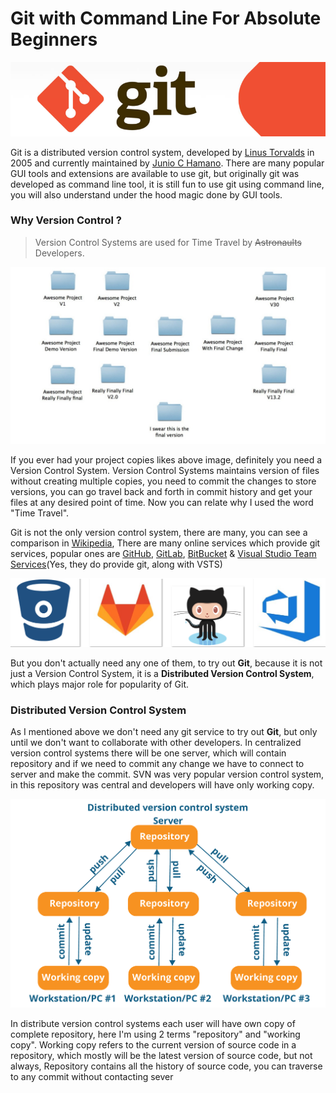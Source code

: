 # Git with Command Line For Absolute Beginners

![Git-Banner](assets/Git-Banner.png)

Git is a distributed version control system, developed by [Linus Torvalds](https://en.wikipedia.org/wiki/Linus_Torvalds) in 2005 and currently maintained by [Junio C Hamano](https://github.com/gitster). There are many popular GUI tools and extensions are available to use git, but originally git was developed as command line tool, it is still fun to use git using command line, you will also understand under the hood magic done by GUI tools.

### Why Version Control ?

> Version Control Systems are used for Time Travel by ~~Astronaults~~ Developers.

![VCS Problem](assets/VCS-Problem.jpg)

If you ever had your project copies likes above image, definitely you need a Version Control System. Version Control Systems maintains version of files without creating multiple copies, you need to commit the changes to store versions, you can go travel back and forth in commit history and get your files at any desired point of time. Now you can relate why I used the word "Time Travel".

Git is not the only version control system, there are many, you can see a comparison in [Wikipedia](https://en.wikipedia.org/wiki/Comparison_of_version_control_software), There are many online services which provide git services, popular ones are [GitHub](https://github.com), [GitLab](https://about.gitlab.com), [BitBucket](https://bitbucket.org) & [Visual Studio Team Services](https://www.visualstudio.com/team-services/)(Yes, they do provide git, along with VSTS)

![Git-Services](assets/Git-Services.png)

But you don't actually need any one of them, to try out **Git**, because it is not just a Version Control System, it is a **Distributed Version Control System**, which plays major role for popularity of Git.

### Distributed Version Control System

As I mentioned above we don't need any git service to try out **Git**, but only until we don't want to collaborate with other developers. In centralized version control systems there will be one server, which will contain repository and if we need to commit any change we have to connect to server and make the commit. SVN was very popular version control system, in this repository was central and developers will have only working copy.

![Distribute Version Control System](assets/DVCS.png)

In distribute version control systems each user will have own copy of complete repository, here I'm using 2 terms "repository" and "working copy". Working copy refers to the current version of source code in a repository, which mostly will be the latest version of source code, but not always, Repository contains all the history of source code, you can traverse to any commit without contacting sever

